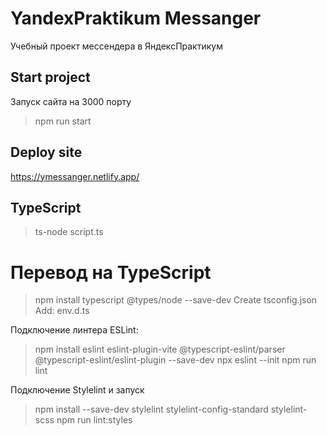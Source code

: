 # YandexPraktikum Messanger
Учебный проект мессендера в ЯндексПрактикум

## Start project
Запуск сайта на 3000 порту
>npm run start

## Deploy site
https://ymessanger.netlify.app/

## TypeScript
> ts-node script.ts

# Перевод на TypeScript
>npm install typescript @types/node --save-dev
Create tsconfig.json
Add: env.d.ts

Подключение линтера ESLint:
> npm install eslint eslint-plugin-vite @typescript-eslint/parser @typescript-eslint/eslint-plugin --save-dev
> npx eslint --init
> npm run lint

Подключение Stylelint и запуск
> npm install --save-dev stylelint stylelint-config-standard stylelint-scss
> npm run lint:styles
